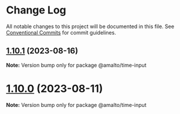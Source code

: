 # Change Log

All notable changes to this project will be documented in this file.
See [Conventional Commits](https://conventionalcommits.org) for commit guidelines.

## [1.10.1](https://github.com/amalto/platform6-ui-components/compare/@amalto/time-input@1.10.0...@amalto/time-input@1.10.1) (2023-08-16)

**Note:** Version bump only for package @amalto/time-input

# [1.10.0](https://github.com/amalto/platform6-ui-components/compare/@amalto/time-input@1.9.89...@amalto/time-input@1.10.0) (2023-08-11)

**Note:** Version bump only for package @amalto/time-input
